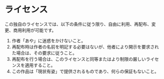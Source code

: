 <!-- title ライセンス -->
<!-- create 2025-02-02 22:00 -->
<!-- license ライセンスページを確認してください -->
# ライセンス

この独自のライセンスでは、以下の条件に従う限り、自由に利用、再配布、変更、商用利用が可能です。

1. 作者「あや」に迷惑をかけないこと。
2. 再配布時は作者の名前を明記する必要はないが、他者により開示を要求された場合は、その要求に従うこと。
3. 再配布を行う場合は、このライセンスと同等またはより制限の厳しいライセンスを適用すること。
4. この作品は「現状有姿」で提供されるものであり、何らの保証もないこと。
